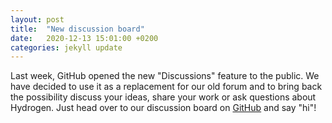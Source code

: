 ```yaml
---
layout: post
title:  "New discussion board"
date:   2020-12-13 15:01:00 +0200
categories: jekyll update
---
```


Last week, GitHub opened the new "Discussions" feature to the public. We have decided to use it as
a replacement for our old forum and to bring back the possibility discuss your ideas, share your work or ask questions about Hydrogen. Just head over to our discussion board on [GitHub](https://github.com/hydrogen-music/hydrogen/discussions) and say "hi"!  
